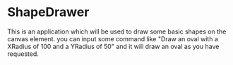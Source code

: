 ﻿# ShapeDrawer
 This is an application which will be used to draw some basic shapes on the canvas element. 
 you can input some command like "Draw an oval with a XRadius of 100 and a YRadius of 50" and it will draw an oval as you have requested.
 
 
